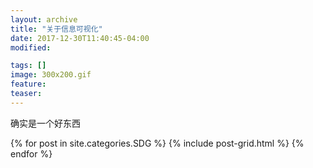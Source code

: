 ```yaml
---
layout: archive
title: "关于信息可视化"
date: 2017-12-30T11:40:45-04:00
modified:

tags: []
image: 300x200.gif
feature: 
teaser:
---
```


确实是一个好东西

<div class="tiles">
{% for post in site.categories.SDG %}
  {% include post-grid.html %}
{% endfor %}
</div><!-- /.tiles 把所有categories 有 SDG 的列出来-->
